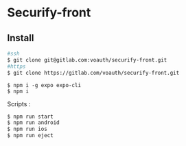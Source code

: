 # Securify-front

## Install

```bash
#ssh
$ git clone git@gitlab.com:voauth/securify-front.git
#https
$ git clone https://gitlab.com/voauth/securify-front.git
```

```
$ npm i -g expo expo-cli
$ npm i
```

Scripts :

```bash
$ npm run start
$ npm run android
$ npm run ios
$ npm run eject
```
